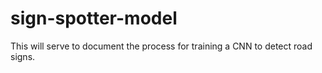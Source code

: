 # sign-spotter-model
This will serve to document the process for training a CNN to detect road signs.
